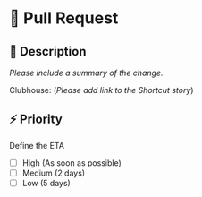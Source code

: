 # 🚀 Pull Request

## 📄 Description

*Please include a summary of the change.*

Clubhouse: (*Please add link to the Shortcut story*)

## ⚡ Priority

Define the ETA

- [ ] High (As soon as possible)
- [ ] Medium (2 days)
- [ ] Low (5 days)
